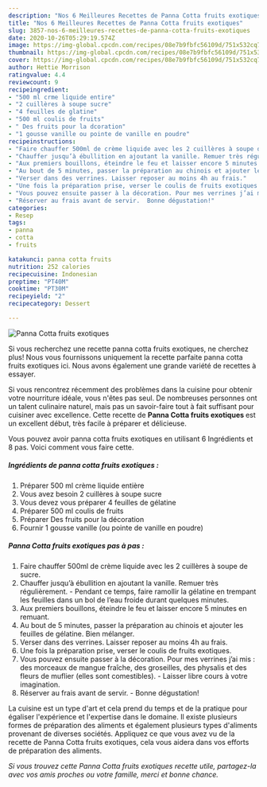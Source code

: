 ```yaml
---
description: "Nos 6 Meilleures Recettes de Panna Cotta fruits exotiques"
title: "Nos 6 Meilleures Recettes de Panna Cotta fruits exotiques"
slug: 3857-nos-6-meilleures-recettes-de-panna-cotta-fruits-exotiques
date: 2020-10-26T05:29:19.574Z
image: https://img-global.cpcdn.com/recipes/08e7b9fbfc56109d/751x532cq70/panna-cotta-fruits-exotiques-photo-principale-de-la-recette.jpg
thumbnail: https://img-global.cpcdn.com/recipes/08e7b9fbfc56109d/751x532cq70/panna-cotta-fruits-exotiques-photo-principale-de-la-recette.jpg
cover: https://img-global.cpcdn.com/recipes/08e7b9fbfc56109d/751x532cq70/panna-cotta-fruits-exotiques-photo-principale-de-la-recette.jpg
author: Hettie Morrison
ratingvalue: 4.4
reviewcount: 9
recipeingredient:
- "500 ml crme liquide entire"
- "2 cuillères à soupe sucre"
- "4 feuilles de glatine"
- "500 ml coulis de fruits"
- " Des fruits pour la dcoration"
- "1 gousse vanille ou pointe de vanille en poudre"
recipeinstructions:
- "Faire chauffer 500ml de crème liquide avec les 2 cuillères à soupe de sucre."
- "Chauffer jusqu’à ébullition en ajoutant la vanille. Remuer très régulièrement.  Pendant ce temps, faire ramollir la gélatine en trempant les feuilles dans un bol de l’eau froide durant quelques minutes."
- "Aux premiers bouillons, éteindre le feu et laisser encore 5 minutes en remuant."
- "Au bout de 5 minutes, passer la préparation au chinois et ajouter les feuilles de gélatine. Bien mélanger."
- "Verser dans des verrines. Laisser reposer au moins 4h au frais."
- "Une fois la préparation prise, verser le coulis de fruits exotiques."
- "Vous pouvez ensuite passer à la décoration. Pour mes verrines j’ai mis : des morceaux de mangue fraîche, des groseilles, des physalis et des fleurs de muflier (elles sont comestibles).  Laisser libre cours à votre imagination."
- "Réserver au frais avant de servir.  Bonne dégustation!"
categories:
- Resep
tags:
- panna
- cotta
- fruits

katakunci: panna cotta fruits 
nutrition: 252 calories
recipecuisine: Indonesian
preptime: "PT40M"
cooktime: "PT30M"
recipeyield: "2"
recipecategory: Dessert

---
```



![Panna Cotta fruits exotiques](https://img-global.cpcdn.com/recipes/08e7b9fbfc56109d/751x532cq70/panna-cotta-fruits-exotiques-photo-principale-de-la-recette.jpg)

Si vous recherchez une recette panna cotta fruits exotiques, ne cherchez plus! Nous vous fournissons uniquement la recette parfaite panna cotta fruits exotiques ici. Nous avons également une grande variété de recettes à essayer.

Si vous rencontrez récemment des problèmes dans la cuisine pour obtenir votre nourriture idéale, vous n'êtes pas seul. De nombreuses personnes ont un talent culinaire naturel, mais pas un savoir-faire tout à fait suffisant pour cuisiner avec excellence. Cette recette de <strong> Panna Cotta fruits exotiques </strong> est un excellent début, très facile à préparer et délicieuse.

<!--inarticleads1-->

Vous pouvez avoir panna cotta fruits exotiques en utilisant 6 Ingrédients et 8 pas. Voici comment vous faire cette.

##### Ingrédients de panna cotta fruits exotiques :

1. Préparer 500 ml crème liquide entière
1. Vous avez besoin 2 cuillères à soupe sucre
1. Vous devez vous préparer 4 feuilles de gélatine
1. Préparer 500 ml coulis de fruits
1. Préparer  Des fruits pour la décoration
1. Fournir 1 gousse vanille (ou pointe de vanille en poudre)




<!--inarticleads2-->

##### Panna Cotta fruits exotiques pas à pas :

1. Faire chauffer 500ml de crème liquide avec les 2 cuillères à soupe de sucre.
1. Chauffer jusqu’à ébullition en ajoutant la vanille. Remuer très régulièrement.  - Pendant ce temps, faire ramollir la gélatine en trempant les feuilles dans un bol de l’eau froide durant quelques minutes.
1. Aux premiers bouillons, éteindre le feu et laisser encore 5 minutes en remuant.
1. Au bout de 5 minutes, passer la préparation au chinois et ajouter les feuilles de gélatine. Bien mélanger.
1. Verser dans des verrines. Laisser reposer au moins 4h au frais.
1. Une fois la préparation prise, verser le coulis de fruits exotiques.
1. Vous pouvez ensuite passer à la décoration. Pour mes verrines j’ai mis : des morceaux de mangue fraîche, des groseilles, des physalis et des fleurs de muflier (elles sont comestibles).  - Laisser libre cours à votre imagination.
1. Réserver au frais avant de servir.  - Bonne dégustation!




<!--inarticleads1-->

<p>
La cuisine est un type d'art et cela prend du temps et de la pratique pour égaliser l'expérience et l'expertise dans le domaine. Il existe plusieurs formes de préparation des aliments et également plusieurs types d'aliments provenant de diverses sociétés. Appliquez ce que vous avez vu de la recette de Panna Cotta fruits exotiques, cela vous aidera dans vos efforts de préparation des aliments.
</p>

<p>
<i>Si vous trouvez cette Panna Cotta fruits exotiques recette utile, partagez-la avec vos amis proches ou votre famille, merci et bonne chance.</i>
</p>
